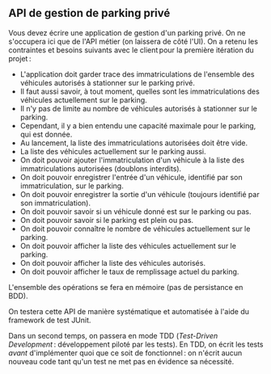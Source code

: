 ## API de gestion de parking privé

Vous devez écrire une application de gestion d'un parking privé. On ne s'occupera ici que de l'API métier (on laissera de côté l'UI). On a retenu les contraintes et besoins suivants avec le client pour la première itération du projet :

- L'application doit garder trace des immatriculations de l'ensemble des véhicules autorisés à stationner sur le parking privé.
- Il faut aussi savoir, à tout moment, quelles sont les immatriculations des véhicules actuellement sur le parking.
- Il n'y pas de limite au nombre de véhicules autorisés à stationner sur le parking.
- Cependant, il y a bien entendu une capacité maximale pour le parking, qui est donnée.
- Au lancement, la liste des immatriculations autorisées doit être vide.
- La liste des véhicules actuellement sur le parking aussi.
- On doit pouvoir ajouter l'immatriculation d'un véhicule à la liste des immatriculations autorisées (doublons interdits).
- On doit pouvoir enregistrer l'entrée d'un véhicule, identifié par son immatriculation, sur le parking.
- On doit pouvoir enregistrer la sortie d'un véhicule (toujours identifié par son immatriculation).
- On doit pouvoir savoir si un véhicule donné est sur le parking ou pas.
- On doit pouvoir savoir si le parking est plein ou pas.
- On doit pouvoir connaître le nombre de véhicules actuellement sur le parking.
- On doit pouvoir afficher la liste des véhicules actuellement sur le parking.
- On doit pouvoir afficher la liste des véhicules autorisés.
- On doit pouvoir afficher le taux de remplissage actuel du parking.

L'ensemble des opérations se fera en mémoire (pas de persistance en BDD).

On testera cette API de manière systématique et automatisée à l'aide du framework de test JUnit.

Dans un second temps, on passera en mode TDD (*Test-Driven Development* : développement piloté par les tests). En TDD, on écrit les tests *avant* d'implémenter quoi que ce soit de fonctionnel : on n'écrit aucun nouveau code tant qu'un test ne met pas en évidence sa nécessité.
